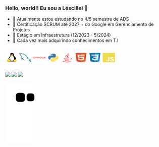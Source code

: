 ### Hello, world!! Eu sou a Léscillei 👋

- 🔭 Atualmente estou estudando no 4/5 semestre de ADS
- 🌱 Certificação SCRUM até 2027 + do Google em Gerenciamento de Projetos
- 💼 Estágio em Infraestrutura (12/2023 - 5/2024)
- 🤔 Cada vez mais adquirindo conhecimentos em T.I

<div style="display: inline_block"><br>
  <img align="center" alt="Lescillei-Linux" height="30" width="40" src="https://raw.githubusercontent.com/devicons/devicon/master/icons/linux/linux-original.svg">
  <img align="center" alt="Lescillei-Mysql" height="30" width="40" src="https://raw.githubusercontent.com/devicons/devicon/master/icons/mysql/mysql-original.svg">
  <img align="center" alt="Lescillei-Oracle" height="30" width="40" src="https://raw.githubusercontent.com/devicons/devicon/master/icons/oracle/oracle-original.svg">
  <img align="center" alt="Lescillei-Python" height="30" width="40" src="https://raw.githubusercontent.com/devicons/devicon/master/icons/python/python-original.svg">
  <img align="center" alt="Lescillei-Java" height="30" width="40" src="https://raw.githubusercontent.com/devicons/devicon/master/icons/java/java-plain.svg">
  <img align="center" alt="Lescillei-HTML" height="30" width="40" src="https://raw.githubusercontent.com/devicons/devicon/master/icons/html5/html5-original.svg">
  <img align="center" alt="Lescillei-CSS" height="30" width="40" src="https://raw.githubusercontent.com/devicons/devicon/master/icons/css3/css3-original.svg">
  <img align="center" alt="Lescillei-Js" height="30" width="40" src="https://raw.githubusercontent.com/devicons/devicon/master/icons/javascript/javascript-plain.svg">


</div>

##

<div> 
  <a href="https://www.instagram.com/leledorneless/" target="_blank"><img src="https://img.shields.io/badge/-Instagram-%23E4405F?style=for-the-badge&logo=instagram&logoColor=white" target="_blank"></a>
  <a href = "mailto:lescilleidorneles@gmail.com"><img src="https://img.shields.io/badge/-Gmail-%23333?style=for-the-badge&logo=gmail&logoColor=white" target="_blank"></a>
  <a href="https://www.linkedin.com/in/l%C3%A9scillei-dorneles-46a98927b/" target="_blank"><img src="https://img.shields.io/badge/-LinkedIn-%230077B5?style=for-the-badge&logo=linkedin&logoColor=white" target="_blank"></a> 
</div>

  ![Snake animation](https://github.com/Lescillei/Lescillei/blob/output/github-contribution-grid-snake.svg)

